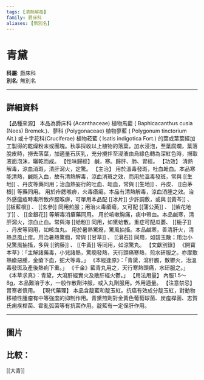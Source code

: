 ```yaml
---
tags: [清熱解毒]
family: 爵床科
aliases: [無別名]
---
```


# 青黛

**科屬**: 爵床科  
**別名**: 無別名  

---

## 詳細資料
【品種來源】
本品為爵床科 (Acanthaceae) 植物馬藍 (
Baphicacanthus cusia
(Nees) Bremek.)、蓼科 (Polygonaceae) 植物蓼藍 (
Polygonum tinctorium
Ait.) 或十字花科(Cruciferae) 植物菘藍 (
Isatis indigotica
Fort.) 的葉或莖葉經加工製得的乾燥粉末或團塊。秋季採收以上植物的落葉，加水浸泡，至葉腐爛，葉落脫皮時，撈去落葉，加適量石灰乳，充分攪拌至浸液由烏綠色轉為深紅色時，撈取液面泡沫，曬乾而成。
【性味歸經】
鹹，寒。歸肝、肺、胃經。
【功效】
清熱解毒，涼血消斑，清肝瀉火，定驚。
【主治】
用於溫毒發斑，吐血衄血。本品寒能清熱，鹹能入血，故有清熱解毒，涼血消斑之效，而用於溫毒發斑，常與 [[生地]] 、丹皮等藥同用；治血熱妄行的吐血、衄血，常與 [[生地]] 、丹皮、 [[白茅根]] 等藥同用。
用於痄腮喉痹，火毒瘡瘍。本品有清熱解毒，涼血消腫之效。治外感瘟疫時毒所致痄腮喉痹，可單用本品配 [[冰片]] 少許調敷，或與 [[黃芩]] 、 [[板藍根]] 、 [[玄參]] 同用煎服；用治火毒瘡瘍，又可配 [[蒲公英]] 、 [[紫花地丁]] 、 [[金銀花]] 等解毒消瘡藥同用。
用於咳嗽胸痛，痰中帶血。本品鹹寒，清肝瀉火，涼血止血。常與海 [[蛤粉]] 同用，如黛蛤散。重症可配瓜萎、 [[梔子]] 、丹皮等同用，如咳血丸。
用於暑熱驚癇，驚風抽搐。本品鹹寒，善清肝火，清熱息風止痙。用治暑熱驚癇，常與 [[甘草]] 、 [[滑石]] 同用，如碧玉散；用治小兒驚風抽搐，多與 [[鉤藤]] 、 [[牛黃]] 等同用，如涼驚丸。
【文獻別錄】
《開寶本草》：「主解諸藥毒，小兒諸熱，驚癇發熱，天行頭痛寒熱，煎水研服之。亦摩敷熱瘡惡腫，金瘡下血，蛇犬等毒。」
《本經逢原》：「青黛，瀉肝膽，散鬱火，治溫毒發斑及產後熱痢下重。」
《千金》藍青丸用之，天行寒熱頭痛，水研服之。」
《本草求真》：青黛，大瀉肝經實火及散肝經火鬱。」
【用法用量】
內服1.5～8g，本品難溶于水，一般作散劑沖服，或入丸劑服用。外用適量。
【注意禁忌】
胃寒者慎用。
【現代藥理】
本品含靛藍和靛玉紅。抗癌有效成分靛玉紅，對動物移植性腫瘤有中等強度的抑制作用。青黛煎劑對金黃色葡萄球菌、炭疽桿菌、志賀氏痢疾桿菌、霍亂弧菌等有抗菌作用。靛藍有一定保肝作用。

---

## 圖片
## 比較：
[[大青]]
